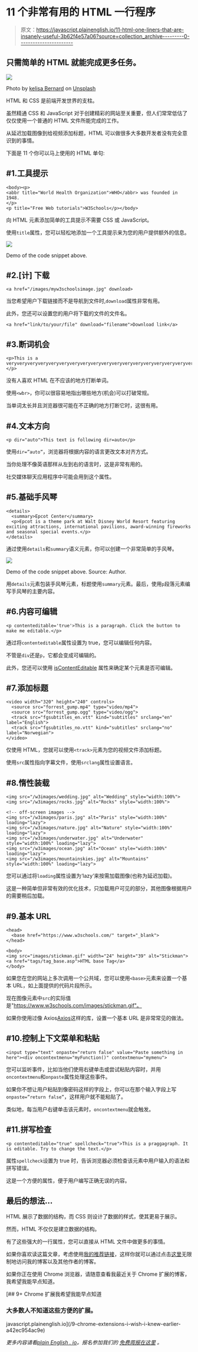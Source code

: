 # 11 个非常有用的 HTML 一行程序

> 原文：<https://javascript.plainenglish.io/11-html-one-liners-that-are-insanely-useful-3b62f4e57a06?source=collection_archive---------0----------------------->

## 只需简单的 HTML 就能完成更多任务。

![](img/46589f91d55e986148fcacb70353a7e6.png)

Photo by [kelisa Bernard](https://unsplash.com/@kellisa?utm_source=medium&utm_medium=referral) on [Unsplash](https://unsplash.com?utm_source=medium&utm_medium=referral)

HTML 和 CSS 是前端开发世界的支柱。

虽然精通 CSS 和 JavaScript 对于创建精彩的网站至关重要，但人们常常低估了仅仅使用一个普通的 HTML 文件所能完成的工作。

从延迟加载图像到给视频添加标题，HTML 可以做很多大多数开发者没有完全意识到的事情。

下面是 11 个你可以马上使用的 HTML 单句:

## #1.工具提示

```
<body><p>
<abbr title="World Health Organization">WHO</abbr> was founded in 1948.
</p>
<p title="Free Web tutorials">W3Schools</p></body>
```

向 HTML 元素添加简单的工具提示不需要 CSS 或 JavaScript。

使用`title`属性，您可以轻松地添加一个工具提示来为您的用户提供额外的信息。

![](img/bef03ba3013dbd4571938df9afa8c8b9.png)

Demo of the code snippet above.

## #2.[计] 下载

```
<a href="/images/myw3schoolsimage.jpg" download>
```

当您希望用户下载链接而不是导航到文件时,`download`属性非常有用。

此外，您还可以设置您的用户将下载的文件的文件名。

```
<a href="link/to/your/file" download="filename">Download link</a>
```

## #3.断词机会

```
<p>This is a veryveryveryveryveryveryveryveryveryveryveryveryveryveryveryveryveryvery<wbr>longwordthatwillbreakatspecific<wbr>placeswhenthebrowserwindowisresized.</p>
```

没有人喜欢 HTML 在不应该的地方打断单词。

使用`<wbr>`，你可以很容易地指出哪些地方(机会)可以打破常规。

当单词太长并且浏览器很可能在不正确的地方打断它时，这很有用。

## #4.文本方向

```
<p dir="auto">This text is following dir=auto</p>
```

使用`dir=”auto”`，浏览器将根据内容的语言更改文本对齐方式。

当你处理不像英语那样从左到右的语言时，这是非常有用的。

社交媒体聊天应用程序中可能会用到这个属性。

## #5.基础手风琴

```
<details>
  <summary>Epcot Center</summary>
  <p>Epcot is a theme park at Walt Disney World Resort featuring exciting attractions, international pavilions, award-winning fireworks and seasonal special events.</p>
</details>
```

通过使用`details`和`summary`语义元素，你可以创建一个非常简单的手风琴。

![](img/57d1def9656f059b01398b5c69480d66.png)

Demo of the code snippet above. Source: Author.

用`details`元素包装手风琴元素，标题使用`summary`元素。最后，使用`p`段落元素编写手风琴的主要内容。

## #6.内容可编辑

```
<p contenteditable='true'>This is a paragraph. Click the button to make me editable.</p>
```

通过将`contenteditable`属性设置为 true，您可以编辑任何内容。

不管是`div`还是`p`，它都会变成可编辑的。

此外，您还可以使用 [isContentEditable](https://www.w3schools.com/jsref/prop_html_iscontenteditable.asp) 属性来确定某个元素是否可编辑。

## #7.添加标题

```
<video width="320" height="240" controls>
  <source src="forrest_gump.mp4" type="video/mp4">
  <source src="forrest_gump.ogg" type="video/ogg">
  <track src="fgsubtitles_en.vtt" kind="subtitles" srclang="en" label="English">
  <track src="fgsubtitles_no.vtt" kind="subtitles" srclang="no" label="Norwegian">
</video>
```

仅使用 HTML，您就可以使用`<track>`元素为您的视频文件添加标题。

使用`src`属性指向字幕文件，使用`srclang`属性设置语言。

## #8.惰性装载

```
<img src="/w3images/wedding.jpg" alt="Wedding" style="width:100%">
<img src="/w3images/rocks.jpg" alt="Rocks" style="width:100%">

<!-- off-screen images -->
<img src="/w3images/paris.jpg" alt="Paris" style="width:100%" loading="lazy">
<img src="/w3images/nature.jpg" alt="Nature" style="width:100%" loading="lazy">
<img src="/w3images/underwater.jpg" alt="Underwater" style="width:100%" loading="lazy">
<img src="/w3images/ocean.jpg" alt="Ocean" style="width:100%" loading="lazy">
<img src="/w3images/mountainskies.jpg" alt="Mountains" style="width:100%" loading="lazy">
```

您可以通过将`loading`属性设置为‘lazy’来按需加载图像(也称为延迟加载)。

这是一种简单但非常有效的优化技术，只加载用户可见的部分，其他图像根据用户的需要稍后加载。

## #9.基本 URL

```
<head>
  <base href="https://www.w3schools.com/" target="_blank">
</head>

<body>
<img src="images/stickman.gif" width="24" height="39" alt="Stickman">
<a href="tags/tag_base.asp">HTML base Tag</a>
</body>
```

如果您在您的网站上多次调用一个公共域，您可以使用`<base>`元素来设置一个基本 URL，如上面提供的代码片段所示。

现在图像元素中`src`的实际值是"https://www.w3schools.com/images/stickman.gif"。

如果你使用过像 Axios[Axios](https://axios-http.com/)这样的库，设置一个基本 URL 是非常常见的做法。

## #10.控制上下文菜单和粘贴

```
<input type="text" onpaste="return false" value="Paste something in here"><div oncontextmenu="myFunction()" contextmenu="mymenu">
```

您可以监听事件，比如当他们使用右键单击或尝试粘贴内容时，并用`oncontextmenu`和`onpaste`属性处理这些事件。

如果你不想让用户粘贴到像密码这样的字段上，你可以在那个输入字段上写`onpaste=”return false”`，这样用户就不能粘贴了。

类似地，每当用户右键单击该元素时，`oncontextmenu`就会触发。

## #11.拼写检查

```
<p contenteditable="true" spellcheck="true">This is a praggagraph. It is editable. Try to change the text.</p>
```

属性`spellcheck`设置为 true 时，告诉浏览器必须检查该元素中用户输入的语法和拼写错误。

这是一个方便的属性，便于用户编写正确无误的内容。

## 最后的想法…

HTML 展示了数据的结构，而 CSS 则设计了数据的样式，使其更易于展示。

然而，HTML 不仅仅是建立数据的结构。

有了这些强大的一行属性，您可以直接从 HTML 文件中做更多的事情。

如果你喜欢读这篇文章，考虑使用[我的推荐链接](https://medium.com/@anuragkanoria/membership)，这样你就可以通过点击[这里](https://medium.com/@anuragkanoria/membership)无限制地访问我的博客以及其他作者的博客。

如果你正在使用 Chrome 浏览器，请随意查看我最近关于 Chrome 扩展的博客，我希望我能早点知道。

[](/9-chrome-extensions-i-wish-i-knew-earlier-a42ec954ac9e) [## 9+ Chrome 扩展我希望我能早点知道

### 大多数人不知道这些方便的扩展。

javascript.plainenglish.io](/9-chrome-extensions-i-wish-i-knew-earlier-a42ec954ac9e) 

*更多内容请看*[*plain English . io*](http://plainenglish.io/)*。报名参加我们的* [*免费周报在这里*](http://newsletter.plainenglish.io/) *。*